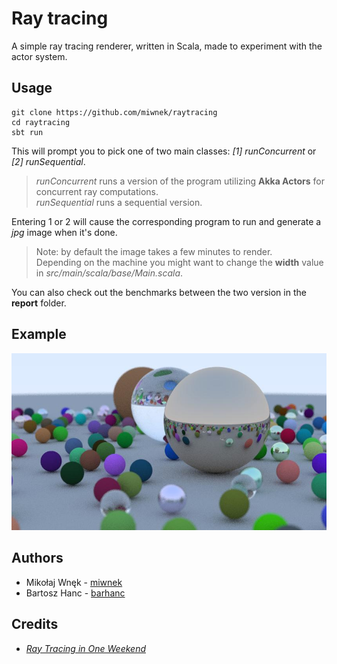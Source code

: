 # Ray tracing
A simple ray tracing renderer, written in Scala, made to experiment with the actor system.

## Usage

```
git clone https://github.com/miwnek/raytracing
cd raytracing
sbt run
```
This will prompt you to pick  one of two main classes: <em>[1] runConcurrent</em> or <em>[2] runSequential</em>.<br>
 > <em>runConcurrent</em> runs a version of the program utilizing **Akka Actors** for concurrent ray computations. <br><em>runSequential</em> runs a sequential version. 

 Entering 1 or 2 will cause the corresponding program to run and generate a <em>jpg</em> image when it's done.

 > Note: by default the image takes a few minutes to render.<br>Depending on the machine you might want to change the **width** value in <em>src/main/scala/base/Main.scala</em>.

 You can also check out the benchmarks between the two version in the **report** folder.

## Example
![alt text](https://github.com/miwnek/raytracing/blob/master/sample.jpg?raw=true)

## Authors
 - Mikołaj Wnęk - [miwnek](https://github.com/miwnek)
 - Bartosz Hanc - [barhanc](https://github.com/barhanc)

 ## Credits
  - [_Ray Tracing in One Weekend_](https://raytracing.github.io/books/RayTracingInOneWeekend.html)
